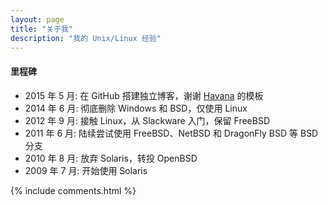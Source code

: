 ```yaml
---
layout: page
title: "关于我"
description: "我的 Unix/Linux 经验"
---
```


#### 里程碑

- 2015 年 5 月:    在 GitHub 搭建独立博客，谢谢 [Havana](http://havee.me) 的模板
- 2014 年 6 月:    彻底删除 Windows 和 BSD，仅使用 Linux
- 2012 年 9 月:    接触 Linux，从 Slackware 入门，保留 FreeBSD
- 2011 年 6 月:    陆续尝试使用 FreeBSD、NetBSD 和 DragonFly BSD 等 BSD 分支
- 2010 年 8 月:    放弃 Solaris，转投 OpenBSD
- 2009 年 7 月:    开始使用 Solaris

{% include comments.html %}
